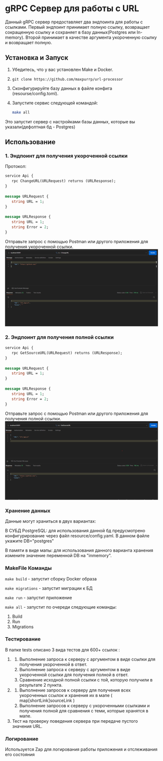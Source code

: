 # gRPC Сервер для работы с  URL

Данный gRPC сервер предоставляет два эндпоинта для работы с ссылками. Первый эндпоинт принимает полную ссылку, возвращает
сокращенную ссылку и сохраняет в базу данных(Postgres или In-memory). Второй принимает в качестве аргумента
укороченную ссылку и возвращает полную.

## Установка и Запуск

1. Убедитесь, что у вас установлен Make и Docker.
2. ```git clone https://github.com/maxpurrp/url-processor```
3. Сконфигурируйте базу данных в файле конфига (resourse/config.toml).
4. Запустите сервис следующей командой:

    ```bash
    make all
    ```

Это запустит сервер с настройками базы данных, которые вы указали(дефолтная бд - Postgres)



## Использование

### 1. Эндпоинт для получения укороченной ссылки

Протокол:

```proto
service Api {
   rpc ChangeURL(URLRequest) returns (URLResponse);
}

message URLRequest {
   string URL = 1;
}

message URLResponse {
   string URL = 1;
   string Error = 2;
}
```
Отправьте запрос с помощью Postman или другого приложения для получения укороченной ссылки.
   ![1](mdDemo/img.png)


### 2. Эндпоинт для получения полной ссылки
```proto
service Api {
   rpc GetSourceURL(URLRequest) returns (URLResponse);
}

message URLRequest {
   string URL = 1;
}

message URLResponse {
   string URL = 1;
   string Error = 2;
}
```
Отправьте запрос с помощью Postman или другого приложения для получения полной ссылки.
![2](mdDemo/img_1.png)

### Хранение данных

Данные могут храниться в двух вариантах:

В СУБД PostgreSQL: для использования данной бд предусмотрено конфигурирование через файл resource/config.yaml. В данном файле укажите DB="postgres"

В памяти в виде мапы: для использования данного варианта хранения измените значение переменной DB на "inmemory".

### MakeFile Команды



```make build``` - запустит сборку Docker образа

```make migrations``` - запустит миграции к БД

```make run``` - запустит приложение

```make all``` - запустит по очереди следующие команды:
1. Build
2. Run
3. Migrations

### Тестирование
В папке tests описано 3 вида тестов для 600+ ссылок :
1. 1. Выполнение запроса к серверу с аргументом в виде ссылки для получения укороченной в ответ.
   2. Выполнение запроса к серверу с аргументом в виде укороченной ссылки для получения полной в ответ.
   3. Сравнение исходной полной ссылки с той, которую получили в результате 2 пункта.
2. 1. Выполнение запросов к серверу  для получения всех укороченных ссылок и хранения их в мапе ( map[shortLink]sourceLink )
   2. Выполнение запросов к серверу с укороченными ссылками и получения полной для сравнения с теми, которые хранятся в мапе.
3. Тест на проверку поведения сервера при передаче пустого значения URL.

### Логирование
Используется Zap для логирования работы приложения и отслеживания его состояния


